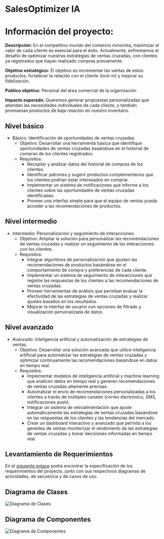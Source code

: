 # SalesOptimizer IA

# Información del proyecto:

**Descripción:** En el competitivo mundo del comercio minorista, maximizar el valor de cada cliente es esencial para el éxito. Actualmente, enfrentamos el desafío de optimizar nuestras estrategias de ventas cruzadas, con clientes ya registrados que hayan realizado compras previamente.

**Objetivo estratégico:** El objetivo es incrementar las ventas de estos productos, fortalecer la relación con el cliente (lock-in) y mejorar su fidelización.

**Público objetivo:** Personal del área comercial de la organización

**Impacto esperado:** Queremos generar propuestas personalizadas que atiendan las necesidades individuales de cada cliente, y también promuevan productos de baja rotación en nuestro inventario.

## Nivel básico

- Básico: Identificación de oportunidades de ventas cruzadas
    - Objetivo: Desarrollar una herramienta básica que identifique oportunidades de ventas cruzadas basándose en el historial de compras de los clientes registrados.
    - Requisitos:
        - Recopilar y analizar datos del historial de compras de los clientes.
        - Identificar patrones y sugerir productos complementarios que los clientes podrían estar interesados en comprar.
        - Implementar un sistema de notificaciones que informe a los clientes sobre las oportunidades de ventas cruzadas identificadas.
        - Proveer una interfaz simple para que el equipo de ventas pueda acceder a las recomendaciones de productos.

## Nivel intermedio

- Intermedio: Personalización y seguimiento de interacciones.
    - Objetivo: Ampliar la solución para personalizar las recomendaciones de ventas cruzadas y realizar un seguimiento de las interacciones con los clientes.
    - Requisitos:
        - Integrar algoritmos de personalización que ajusten las recomendaciones de productos basándose en el comportamiento de compra y preferencias de cada cliente.
        - Implementar un sistema de seguimiento de interacciones que registre las respuestas de los clientes a las recomendaciones de ventas cruzadas.
        - Proveer herramientas de análisis que permitan evaluar la efectividad de las estrategias de ventas cruzadas y realizar ajustes basados en los resultados.
        - Mejorar la interfaz de usuario con opciones de filtrado y visualización personalizada de datos.

## Nivel avanzado

- Avanzado: Inteligencia artificial y automatización de estrategias de ventas.
    - Objetivo: Desarrollar una solución avanzada que utilice inteligencia artificial para automatizar las estrategias de ventas cruzadas y optimizar continuamente las recomendaciones basándose en datos en tiempo real.
    - Requisitos:
        - Implementar modelos de inteligencia artificial y machine learning que analicen datos en tiempo real y generen recomendaciones de ventas cruzadas altamente precisas.
        - Automatizar el envío de recomendaciones personalizadas a los clientes a través de múltiples canales (correo electrónico, SMS, notificaciones push).
        - Integrar un sistema de retroalimentación que ajuste automáticamente las estrategias de ventas cruzadas basándose en las respuestas de los clientes y las tendencias del mercado.
        - Crear un dashboard interactivo y avanzado que permita a los gerentes de ventas monitorizar el rendimiento de las estrategias de ventas cruzadas y tomar decisiones informadas en tiempo real.

## Levantamiento de Requerimientos

En el [siguiente enlace](https://wise-trollius-62b.notion.site/Levantamiento-de-Requerimientos-45abd2ff47de4217b4b6ec9f5855feec?pvs=4) podrá encontrar la especificación de los requerimientos del proyecto, junto con sus respectivos diagramas de actividades, de secuencia y de casos de uso.

## Diagrama de Clases

![Diagrama de Clases](https://i.ibb.co/ys7rJyN/diagrama-de-clases.png)

## Diagrama de Componentes

![Diagrama de Componentes](https://i.ibb.co/1s3DxjT/diagrama-componentes.png)